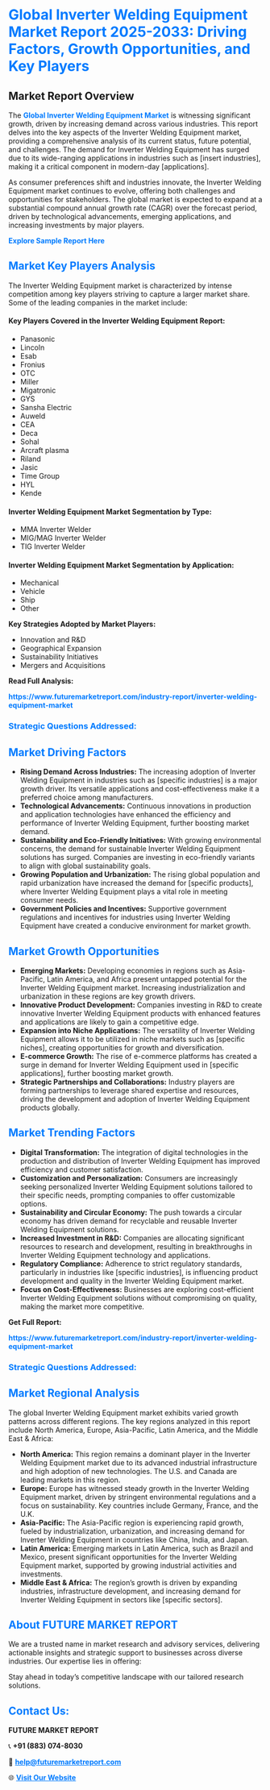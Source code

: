 <h1 style="color: #007BFF;">Global Inverter Welding Equipment Market Report 2025-2033: Driving Factors, Growth Opportunities, and Key Players</h1>

<section id="overview">
<h2>Market Report Overview</h2>
<p>The <a href="https://www.futuremarketreport.com/industry-report/inverter-welding-equipment-market" style="color: #007BFF; text-decoration: none;"><strong>Global Inverter Welding Equipment Market</strong></a> is witnessing significant growth, driven by increasing demand across various industries. This report delves into the key aspects of the Inverter Welding Equipment market, providing a comprehensive analysis of its current status, future potential, and challenges. The demand for Inverter Welding Equipment has surged due to its wide-ranging applications in industries such as [insert industries], making it a critical component in modern-day [applications].</p>
<p>As consumer preferences shift and industries innovate, the Inverter Welding Equipment market continues to evolve, offering both challenges and opportunities for stakeholders. The global market is expected to expand at a substantial compound annual growth rate (CAGR) over the forecast period, driven by technological advancements, emerging applications, and increasing investments by major players.</p>
</section>

<section id="overview">
<p><a href="https://www.futuremarketreport.com/request-sample/reportId=50623" style="color: #007BFF; text-decoration: none;"><strong>Explore Sample Report Here</strong></a></p>
</section>

<section id="key-players">
<h2 style="color: #007BFF;">Market Key Players Analysis</h2>
<p>The Inverter Welding Equipment market is characterized by intense competition among key players striving to capture a larger market share. Some of the leading companies in the market include:</p>
<h4>Key Players Covered in the Inverter Welding Equipment Report:</h4>
<ul><li>Panasonic</li><li>Lincoln</li><li>Esab</li><li>Fronius</li><li>OTC</li><li>Miller</li><li>Migatronic</li><li>GYS</li><li>Sansha Electric</li><li>Auweld</li><li>CEA</li><li>Deca</li><li>Sohal</li><li>Arcraft plasma</li><li>Riland</li><li>Jasic</li><li>Time Group</li><li>HYL</li><li>Kende</li></ul>
<h4>Inverter Welding Equipment Market Segmentation by Type:</h4>
<ul><li>MMA Inverter Welder</li><li>MIG/MAG Inverter Welder</li><li>TIG Inverter Welder</li></ul>

<h4>Inverter Welding Equipment Market Segmentation by Application:</h4>
<ul><li>Mechanical</li><li>Vehicle</li><li>Ship</li><li>Other</li></ul>
<p><strong>Key Strategies Adopted by Market Players:</strong></p>
<ul>
<li>Innovation and R&D</li>
<li>Geographical Expansion</li>
<li>Sustainability Initiatives</li>
<li>Mergers and Acquisitions</li>
</ul>
</section>

<section>
<p><strong>Read Full Analysis: </strong></p><a href="https://www.futuremarketreport.com/industry-report/inverter-welding-equipment-market" style="color: #007BFF; text-decoration: none;"><strong>https://www.futuremarketreport.com/industry-report/inverter-welding-equipment-market</strong></a>
<h3 style="color: #007BFF;">Strategic Questions Addressed:</h3>
</section>

<section id="driving-factors">
<h2 style="color: #007BFF;">Market Driving Factors</h2>
<ul>
<li><strong>Rising Demand Across Industries:</strong> The increasing adoption of Inverter Welding Equipment in industries such as [specific industries] is a major growth driver. Its versatile applications and cost-effectiveness make it a preferred choice among manufacturers.</li>
<li><strong>Technological Advancements:</strong> Continuous innovations in production and application technologies have enhanced the efficiency and performance of Inverter Welding Equipment, further boosting market demand.</li>
<li><strong>Sustainability and Eco-Friendly Initiatives:</strong> With growing environmental concerns, the demand for sustainable Inverter Welding Equipment solutions has surged. Companies are investing in eco-friendly variants to align with global sustainability goals.</li>
<li><strong>Growing Population and Urbanization:</strong> The rising global population and rapid urbanization have increased the demand for [specific products], where Inverter Welding Equipment plays a vital role in meeting consumer needs.</li>
<li><strong>Government Policies and Incentives:</strong> Supportive government regulations and incentives for industries using Inverter Welding Equipment have created a conducive environment for market growth.</li>
</ul>
</section>

<section id="growth-opportunities">
<h2 style="color: #007BFF;">Market Growth Opportunities</h2>
<ul>
<li><strong>Emerging Markets:</strong> Developing economies in regions such as Asia-Pacific, Latin America, and Africa present untapped potential for the Inverter Welding Equipment market. Increasing industrialization and urbanization in these regions are key growth drivers.</li>
<li><strong>Innovative Product Development:</strong> Companies investing in R&D to create innovative Inverter Welding Equipment products with enhanced features and applications are likely to gain a competitive edge.</li>
<li><strong>Expansion into Niche Applications:</strong> The versatility of Inverter Welding Equipment allows it to be utilized in niche markets such as [specific niches], creating opportunities for growth and diversification.</li>
<li><strong>E-commerce Growth:</strong> The rise of e-commerce platforms has created a surge in demand for Inverter Welding Equipment used in [specific applications], further boosting market growth.</li>
<li><strong>Strategic Partnerships and Collaborations:</strong> Industry players are forming partnerships to leverage shared expertise and resources, driving the development and adoption of Inverter Welding Equipment products globally.</li>
</ul>
</section>

<section id="trending-factors">
<h2 style="color: #007BFF;">Market Trending Factors</h2>
<ul>
<li><strong>Digital Transformation:</strong> The integration of digital technologies in the production and distribution of Inverter Welding Equipment has improved efficiency and customer satisfaction.</li>
<li><strong>Customization and Personalization:</strong> Consumers are increasingly seeking personalized Inverter Welding Equipment solutions tailored to their specific needs, prompting companies to offer customizable options.</li>
<li><strong>Sustainability and Circular Economy:</strong> The push towards a circular economy has driven demand for recyclable and reusable Inverter Welding Equipment solutions.</li>
<li><strong>Increased Investment in R&D:</strong> Companies are allocating significant resources to research and development, resulting in breakthroughs in Inverter Welding Equipment technology and applications.</li>
<li><strong>Regulatory Compliance:</strong> Adherence to strict regulatory standards, particularly in industries like [specific industries], is influencing product development and quality in the Inverter Welding Equipment market.</li>
<li><strong>Focus on Cost-Effectiveness:</strong> Businesses are exploring cost-efficient Inverter Welding Equipment solutions without compromising on quality, making the market more competitive.</li>
</ul>
</section>

<section>
<p><strong>Get Full Report: </strong></p><a href="https://www.futuremarketreport.com/industry-report/inverter-welding-equipment-market" style="color: #007BFF; text-decoration: none;"><strong>https://www.futuremarketreport.com/industry-report/inverter-welding-equipment-market</strong></a>
<h3 style="color: #007BFF;">Strategic Questions Addressed:</h3>
</section>


<section id="regional-analysis">
<h2 style="color: #007BFF;">Market Regional Analysis</h2>
<p>The global Inverter Welding Equipment market exhibits varied growth patterns across different regions. The key regions analyzed in this report include North America, Europe, Asia-Pacific, Latin America, and the Middle East & Africa:</p>
<ul>
<li><strong>North America:</strong> This region remains a dominant player in the Inverter Welding Equipment market due to its advanced industrial infrastructure and high adoption of new technologies. The U.S. and Canada are leading markets in this region.</li>
<li><strong>Europe:</strong> Europe has witnessed steady growth in the Inverter Welding Equipment market, driven by stringent environmental regulations and a focus on sustainability. Key countries include Germany, France, and the U.K.</li>
<li><strong>Asia-Pacific:</strong> The Asia-Pacific region is experiencing rapid growth, fueled by industrialization, urbanization, and increasing demand for Inverter Welding Equipment in countries like China, India, and Japan.</li>
<li><strong>Latin America:</strong> Emerging markets in Latin America, such as Brazil and Mexico, present significant opportunities for the Inverter Welding Equipment market, supported by growing industrial activities and investments.</li>
<li><strong>Middle East & Africa:</strong> The region’s growth is driven by expanding industries, infrastructure development, and increasing demand for Inverter Welding Equipment in sectors like [specific sectors].</li>
</ul>
</section>

<footer>
<h2 style="color: #007BFF;">About FUTURE MARKET REPORT</h2>
<p>We are a trusted name in market research and advisory services, delivering actionable insights and strategic support to businesses across diverse industries. Our expertise lies in offering:</p>

<p>Stay ahead in today’s competitive landscape with our tailored research solutions.</p>

<h2 style="color: #007BFF;">Contact Us:</h2>
<p><strong>FUTURE MARKET REPORT</strong></p>
<p>📞 <strong>+91 (883) 074-8030</strong></p>
<p>📧 <strong><a href="mailto:help@futuremarketreport.com" style="color: #007BFF;">help@futuremarketreport.com</a></strong></p>
<p>🌐 <strong><a href="https://www.futuremarketreport.com/" style="color: #007BFF;">Visit Our Website</a></strong></p>
</footer>